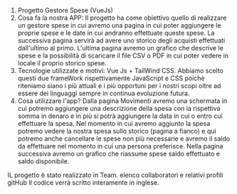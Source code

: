 1. Progetto Gestore Spese (VueJs)
2. Cosa fa la nostra APP:
Il progetto ha come obiettivo quello di realizzare un gestore spese in cui avremo una pagina in cui poter aggiungere le proprie spese e le date in cui andranno effettuate queste spese.
La successiva pagina servirà ad avere uno storico degli acquisti effettuati dall'ultimo al primo.
L'ultima pagina avremo un grafico che descrive le spese e la possibilità di scaricare il file CSV o PDF in cui poter vedere in locale il proprio storico spese.
3. Tecnologie utilizzate e motivi:
Vue Js + TailWind CSS.
Abbiamo scelto questi due frameWork rispettivamente JavaScript e CSS poichè riteniamo siano i più attuali e i più opportuni per i nostri scopi oltre ad essere dei linguaggi sempre in continua evoluzione futura.
4. Cosa utilizzare l'app?
Dalla pagina Movimenti avremo una schermata in cui potremo aggiungere una descrizione della spesa con la rispettiva somma in denaro e in più si potrà aggiungere la data in cui o entro cui effettuare la spesa.
Nel momento in cui avremo aggiunto la spesa potremo vedere la nostra spesa sullo storico (pagina a fianco) e qui potremo anche cancellare le spese non più necessarie e avremo il saldo da effettuare nel momento in cui una persona preferisce.
Nella pagina successiva avremo un grafico che riassume spese saldo effettuato e saldo disponibile.

IL progetto è stato realizzato in Team.
elenco collaboratori e relativi profili gitHub
Il codice verrà scritto interamente in inglese.
